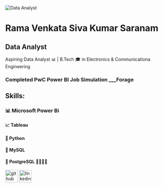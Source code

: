 ![Data Analyst](https://media.licdn.com/dms/image/v2/D5616AQGeRq6i-4s4IA/profile-displaybackgroundimage-shrink_350_1400/profile-displaybackgroundimage-shrink_350_1400/0/1738742426089?e=1744243200&v=beta&t=v2TErfCOkaoVmfzovxcWeAJTPMt5EtRY8VUKcUHUKHI)
# Rama Venkata Siva Kumar Saranam

## Data Analyst
Aspiring Data Analyst 📊 | B.Tech 🎓 in Electronics & Communicationa Engineering 

### Completed PwC Power BI Job Simulation ___Forage

## Skills:

### 📊 Microsoft Power Bi
#### 📈 Tableau 
#### 🐍 Python
#### 🔳 MySQL
#### 🔳 PostgreSQL 💭💭💭💭

[<img src='https://cdn.jsdelivr.net/npm/simple-icons@3.0.1/icons/github.svg' alt='github' height='40'>](https://github.com/Srvskumar)  [<img src='https://cdn.jsdelivr.net/npm/simple-icons@3.0.1/icons/linkedin.svg' alt='linkedin' height='40'>](https://www.linkedin.com/in/rama-venkata-siva-kumar-saranam-488556253//)



